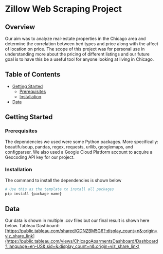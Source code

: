 # Zillow Web Scraping Project

## Overview
Our aim was to analyze real-estate properties in the Chicago area and determine the correlation between bed types and price along with the affect of location on price.
The scope of this project was for personal use in understanding more about the pricing of different listings and our future goal is to have this be a useful tool for anyone looking at living in Chicago.

## Table of Contents
- [Getting Started](#getting-started)
  - [Prerequisites](#prerequisites)
  - [Installation](#installation)
- [Data](#data)


## Getting Started

### Prerequisites
The dependencies we used were some Python packages. More specifically: beautifulsoup, pandas, regex, requests, urllib, googlemaps, and configparser. 
We also used a Google Cloud Platform account to acquire a Geocoding API key for our project.

### Installation
The command to install the dependencies is shown below

```bash
# Use this as the template to install all packages
pip install {package name}
```

## Data
Our data is shown in multiple .csv files but our final result is shown here below.
Tableau Dashboard: [https://public.tableau.com/shared/GDNZBM5G6?:display_count=n&:origin=viz_share_link](https://public.tableau.com/views/ChicagoAparmentsDashboard/Dashboard?:language=en-US&:sid=&:display_count=n&:origin=viz_share_link)
